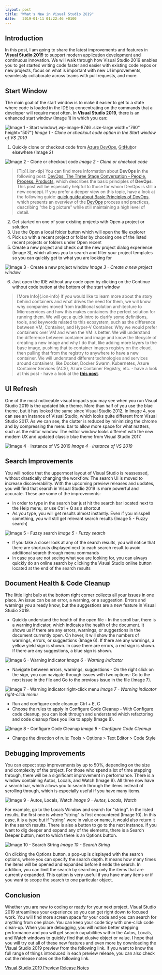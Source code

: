 ```yaml
---
layout: post
title: "What's New in Visual Studio 2019"
date:   2019-01-11 01:22:46 +0100
---
```


## Introduction

In this post, I am going to share the latest improvements and features in [**Visual Studio 2019**](https://visualstudio.microsoft.com/vs/preview/) to support modern application development and continuous innovation. We will walk through how Visual Studio 2019 enables you to get started writing code faster and easier with existing code repos or new projects, focus on what is important with new UI improvements, seamlessly collaborate across teams with pull requests, and more.

## Start Window

The main goal of the start window is to make it easier to get to a state where code is loaded in the IDE by concentrating on the commands that a developer will require most often. In **Visual Studio 2019**, there is an enhanced start window (Image 1) in which you can:

![Image 1 - Start window](/assets/images/2019/01/Image-1-Start-window-1024x683.png){.wp-image-8746 .size-large width="760" height="507"}
_Image 1 - Clone or checkout code option in the Start window of VS 2019_

1. Quickly clone or checkout code from [Azure DevOps](https://azure.microsoft.com/en-gb/services/devops/), [GitHub](https://github.com/)or elsewhere (Image 2)

![Image 2 - Clone or checkout code](/assets/images/2019/01/Image-2-Clone-or-checkout-code-1024x682.png)
_Image 2 - Clone or checkout code_

> [Tip]{.ion-tip} You can find more information about **DevOps** in the following post: [DevOps: The Three Stage Conversation - People, Process, Products](https://mohamedradwan-devops.github.io/2016/10/31/devops-the-three-stage-conversation-people-process-products/), which describes the basic principles of **DevOps**. This post will be especially helpful to those for whom DevOps is still a new concept. If you prefer a deeper view on this topic, have a look at the following guide: [quick guide about Basic Principles of DevOps](https://mohamedradwan-devops.github.io/posts/published-a-quick-guide-about-basic-principles-of-devops/), which presents an overview of the [DevOps](https://www.visualstudio.com/vs/devops/) process and practices, describing "the big picture" while still maintaining a high level of detail.

2. Get started on one of your existing projects with Open a project or solution
3. Use the Open a local folder button which will open the file explorer
4. Pick up with a recent project or folder by choosing one of the listed recent projects or folders under Open recent
5. Create a new project and check out the new project dialog experience (Image 3), which allows you to search and filter your project templates so you can quickly get to what you are looking for

![Image 3 - Create a new project window](/assets/images/2019/01/Image-3-Create-a-new-project-window-1024x683.png)
_Image 3 - Create a new project window_

6. Just open the IDE without any code open by clicking on the Continue without code button at the bottom of the start window

> [More Info]{.ion-info} If you would like to learn more about the story behind containers and what drives the need for them, we will know why companies moved from traditional solution architecture to Microservices and how this makes containers the perfect solution for running them. We will get a quick intro to clarify some definitions, tools, and keywords related to this ecosystem, such as the difference between VM, Container, and Hyper-V Container. Why we would prefer containers over VM and when the VM is better. We will understand the difference between container and image and know the lifecycle of creating a new image and why I do that, like adding more layers to the base image, pushing that to container images registry on the cloud, then pulling that from the registry to anywhere to have a new container. We will understand different technologies and services around containers, like Docker, Docker Swarm, Kubernetes, Azure Container Services (ACS), Azure Container Registry, etc. - have a look at this post - have a look at the [**this post**](https://mohamedradwan-devops.github.io/posts/containers-the-perfect-solution-for-running-microservices/).

## UI Refresh

One of the most noticeable visual impacts you may see when you run Visual Studio 2019 is the updated blue theme. More than half of you use the blue theme, but it has looked the same since Visual Studio 2012. In Image 4, you can see an instance of Visual Studio, which looks quite different from Visual Studio 2017. As we can see, the clutter is reduced by minimizing the chrome and by compressing the menu bar to allow more space for what matters, such as the editor window. The editor window looks different with the new modern UX and updated classic blue theme from Visual Studio 2017.

![Image 4 - Instance of VS 2019](/assets/images/2019/01/Image-4-Instance-of-VS-2019-1024x546.png)
_Image 4 - Instance of VS 2019_

## Search Improvements

You will notice that the uppermost layout of Visual Studio is reassessed, without drastically changing the workflow. The search UI is moved to increase discoverability. With the upcoming preview releases and updates, you will find that search in Visual Studio 2019 is more powerful and accurate. These are some of the improvements:

- In order to type in the search bar just hit the search bar located next to the Help menu, or use Ctrl + Q as a shortcut
- As you type, you will get results almost instantly. Even if you misspell something, you will still get relevant search results (Image 5 - Fuzzy search)

![Image 5 - Fuzzy search](/assets/images/2019/01/Image-5-Fuzzy-search-1024x578.png)
_Image 5 - Fuzzy search_

- If you take a closer look at any of the search results, you will notice that there are shortcuts displayed next to each search result to avoid additional search through menu commands
- In case you are not seeing what you are looking for, you can always quickly do an online search by clicking the Visual Studio online button located at the end of the search results

## Document Health & Code Cleanup

The little light bulb at the bottom right corner collects all your issues in one place. An issue can be an error, a warning, or a suggestion. Errors and warnings you already know, but the suggestions are a new feature in Visual Studio 2019.

- Quickly understand the health of the open file - In the scroll bar, there is a warning indicator, which indicates the health of the document. It shows us if there are any errors, warnings, or suggestions in the document currently open. On hover, it will show the numbers of warnings, errors, or suggestions (Image 6). If there are any warnings, a yellow yield sign is shown. In case there are errors, a red sign is shown. If there are any suggestions, a blue sign is shown.

![Image 6 - Warning indicator](/assets/images/2019/01/Image-6-Warning-indicator-1024x578.png)
_Image 6 - Warning indicator_

- Navigate between errors, warnings, suggestions - On the right click on the sign, you can navigate through issues with two options: Go to the next issue in the file and Go to the previous issue in the file (Image 7).

![Image 7 - Warning indicator right-click menu](/assets/images/2019/01/Image-7-Warning-indicator-right-click-menu-1024x578.png)
_Image 7 - Warning indicator right-click menu_

- Run and configure code cleanup: Ctrl + E, C
- Choose the rules to apply in Configure Code Cleanup - With Configure code cleanup, you can look through and understand which refactoring and code cleanup fixes you like to apply (Image 8).

![Image 8 - Configure Code Cleanup](/assets/images/2019/01/Image-8-Configure-Code-Cleanup-1024x578.png)
_Image 8 - Configure Code Cleanup_

- Change the direction of rule: Tools > Options > Text Editor > Code Style

## Debugging Improvements

You can expect step improvements by up to 50%, depending on the size and complexity of the project. For those who spend a lot of time stepping through, there will be a significant improvement in performance. There is a window containing Autos, Locals, and Watch (Image 9). All three now have a search bar, which allows you to search through the items instead of scrolling through, which is especially useful if you have many items.

![Image 9 - Autos, Locals, Watch](/assets/images/2019/01/Image-9-Autos-Locals-Watch-1024x578.png)
_Image 9 - Autos, Locals, Watch_

For example, go to the Locals Window and search for "string". In the listed results, the first one is where "string" is first encountered (Image 10). In this case, it is a type but if "string" were in value or name, it would also return it in the search results. There is also a button to go to the next instance. If you want to dig deeper and expand any of the elements, there is a Search Deeper button, next to which there is an Options button.

![Image 10 - Search String](/assets/images/2019/01/Image-10-Search-String-1024x578.png)
_Image 10 - Search String_

On clicking the Options button, a pop-up is displayed with the search options, where you can specify the search depth. It means how many times the items will be opened and expanded before it ends the search. In addition, you can limit the search by searching only the items that are currently expanded. This option is very useful if you have many items or if you want to scope the search to one particular object.

## Conclusion

Whether you are new to coding or ready for your next project, Visual Studio 2019 streamlines your experience so you can get right down to focused work. You will find more screen space for your code and you can search for anything from one place. You can keep your code tidy with one-click code clean-up. When you are debugging, you will notice better stepping performance and you will get search capabilities within the Autos, Locals, and Watch windows to quickly find that elusive object or value. I hope that you will try out all of these new features and even more by downloading the Visual Studio 2019 preview from the following link. If you want to know the full range of things introduced in each preview release, you can also check out the release notes on the following link.

[Visual Studio 2019 Preview](https://visualstudio.microsoft.com/vs/preview/)
[Release Notes](https://docs.microsoft.com/en-us/visualstudio/releases/2019/release-notes-preview)
